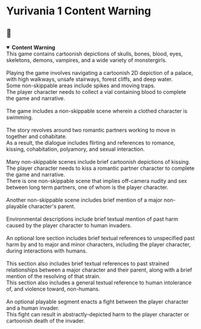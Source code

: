 # Yurivania 1 Content Warning

<h2 class="text-center">🛑</h2>
<details open=""><summary><strong>Content Warning <br></strong></summary>
This game contains cartoonish depictions of skulls, bones, blood, eyes, skeletons, demons, vampires, and a wide variety of monstergirls.<br>
<br>
Playing the game involves navigating a cartoonish 2D depiction of a palace, with high walkways, unsafe stairways, forest cliffs, and deep water.<br>
Some non-skippable areas include spikes and moving traps.<br>
The player character needs to collect a vial containing blood to complete the game and narrative.<br>
<br>
The game includes a non-skippable scene wherein a clothed character is swimming.<br>
<br>
The story revolves around two romantic partners working to move in together and cohabitate.<br>
As a result, the dialogue includes flirting and references to romance, kissing, cohabitation, polyamory, and sexual interaction.<br>
<br>
Many non-skippable scenes include brief cartoonish depictions of kissing.<br>
The player character needs to kiss a romantic partner character to complete the game and narrative.<br>
There is one non-skippable scene that implies off-camera nudity and sex between long term partners, one of whom is the player character.<br>
<br>
Another non-skippable scene includes brief mention of a major non-playable character's parent.<br>
<br>
Environmental descriptions include brief textual mention of past harm caused by the player character to human invaders.<br>
<br>
An optional lore section includes brief textual references to unspecified past harm by and to major and minor characters, including the player character, during interactions with humans.<br>
<br>
This section also includes brief textual references to past strained relationships between a major character and their parent, along with a brief mention of the resolving of that strain.<br>
This section also includes a general textual reference to human intolerance of, and violence toward, non-humans.<br>
<br>
An optional playable segment enacts a fight between the player character and a human invader.<br>
This fight can result in abstractly-depicted harm to the player character or cartoonish death of the invader.<br></details>
